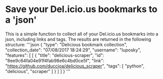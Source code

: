 # Save your Del.icio.us bookmarks to a 'json'
This is a simple function to collect all of your Del.icio.us bookmarks into a json, including links and tags.
The results are returned in the following structure:
'''json
{
  "type": "Delicious bookmark collection",
  "collection_date": "07/08/2017 18:24:29",
  "username": "luposky",
  "features": [
    [
      {
        "title": "delicious-scraper",
        "id": "8ee9c64fa04e91f4fab98e6c4bd0ce5f",
        "link": "https://github.com/duccioa/delicious_scraper",
        "tags": [
          "python",
          "delicious",
          "scraper"
        ]
      }
    ]
  ]
}
'''